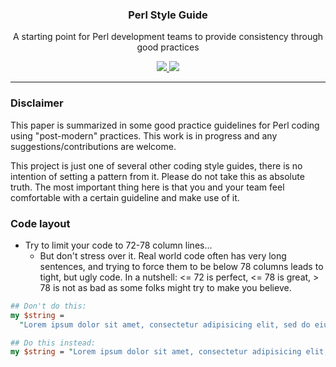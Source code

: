 <p align="center">
  <h3 align="center">Perl Style Guide</h3>
  <p align="center">A starting point for Perl development teams to provide consistency through good practices </p>
  <p align="center">
    <a href="https://github.com/GouveaHeitor/perl-style-guide/blob/master/LICENSE.md">
      <img src="https://img.shields.io/badge/license-MIT-blue.svg">
    </a>
    <a href="https://github.com/GouveaHeitor/perl-style-guide/releases">
      <img src="https://img.shields.io/badge/version-0.9-blue.svg">
    </a>
  </p>
</p>

---


### Disclaimer

This paper is summarized in some good practice guidelines for Perl coding using "post-modern" practices. This work is in progress and any suggestions/contributions are welcome.

This project is just one of several other coding style guides, there is no intention of setting a pattern from it. Please do not take this as absolute truth. The most important thing here is that you and your team feel comfortable with a certain guideline and make use of it.

### Code layout

- Try to limit your code to 72-78 column lines...
  - But don't stress over it. Real world code often has very long sentences, and trying to force them to be below 78 columns leads to tight, but ugly code. In a nutshell: <= 72 is perfect, <= 78 is great, > 78 is not as bad as some folks might try to make you believe.

```perl
## Don't do this:
my $string =
  "Lorem ipsum dolor sit amet, consectetur adipisicing elit, sed do eiusmod tempor aliqua.";

## Do this instead:
my $string = "Lorem ipsum dolor sit amet, consectetur adipisicing elit, sed do eiusmod tempor aliqua.";
```